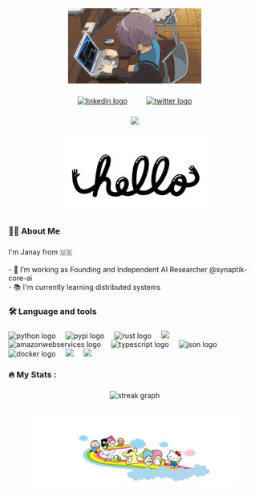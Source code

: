 <div align="center">
  <img height="150" src="./images/2.gif"  />
</div>

###

<div align="center">
 <a href="https://www.linkedin.com/in/janay-codes/"><img src="https://cdn.jsdelivr.net/gh/devicons/devicon@latest/icons/linkedin/linkedin-original.svg" height="25" alt="linkedin logo"  /></a>
<img width="30" />
<a href="https://x.com/init_cogiate"><img src="https://cdn.jsdelivr.net/gh/devicons/devicon@latest/icons/twitter/twitter-original.svg" height="25" alt="twitter logo"  /></a>
</div>

###

<div align="center">
  <img src="https://visitor-badge.laobi.icu/badge?page_id=snufkinwa"  />
</div>

###

<div align="center">  <img height="150" src="./images/hello.gif"  /></div>

###

<h3 align="left">👩‍💻  About Me</h3>

###

<p align="left">I'm Janay from 🇺🇸 <br><br>- 🔭 I’m working as Founding and Independent AI Researcher @synaptik-core-ai<br>- 📚 I'm currently learning distributed systems<br>

###

<h3 align="left">🛠 Language and tools</h3>

###

<div align="left">
  <img src="https://cdn.jsdelivr.net/gh/devicons/devicon@latest/icons/python/python-original.svg" height="40" alt="python logo"  />
  <img width="12" />
  <img src="https://cdn.jsdelivr.net/gh/devicons/devicon@latest/icons/pypi/pypi-original.svg" height="40" alt="pypi logo"  />
  <img width="12" />
  <img src="https://cdn.jsdelivr.net/gh/devicons/devicon/icons/rust/rust-original.svg" height="40" alt="rust logo"  />
  <img width="12" />
  <img src="https://cdn.jsdelivr.net/gh/devicons/devicon@latest/icons/astro/astro-original.svg" height="40" />        
  <img width="12" />
  <img src="https://cdn.jsdelivr.net/gh/devicons/devicon/icons/amazonwebservices/amazonwebservices-line-wordmark.svg" height="40" alt="amazonwebservices logo"  />
  <img width="12" />
  <img src="https://cdn.jsdelivr.net/gh/devicons/devicon@latest/icons/typescript/typescript-original.svg" height="40" alt="typescript logo"  />
  <img width="12" />
  <img src="https://cdn.jsdelivr.net/gh/devicons/devicon@latest/icons/json/json-original.svg" height="40" alt="json logo"  />
  <img width="12" />
  <img src="https://cdn.jsdelivr.net/gh/devicons/devicon/icons/docker/docker-plain-wordmark.svg" height="40" alt="docker logo"  />
  <img width="12" />
  <img src="https://cdn.jsdelivr.net/gh/devicons/devicon@latest/icons/linux/linux-original.svg"  height="40" />
  <img width="12" />
  <img src="https://cdn.jsdelivr.net/gh/devicons/devicon@latest/icons/zsh/zsh-original.svg" height="40" />
</div>

###

<h3 align="left">🔥   My Stats :</h3>

###

<div align="center">
  <img src="https://streak-stats.demolab.com?user=snufkinwa&locale=en&mode=daily&theme=dark&hide_border=false&border_radius=5&order=3" height="220" alt="streak graph"  />
</div>

###

<div align="center">
  <img height="150" src="./images/sanrio.gif"  />
</div>